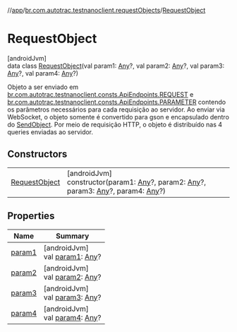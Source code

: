 //[app](../../../index.md)/[br.com.autotrac.testnanoclient.requestObjects](../index.md)/[RequestObject](index.md)

# RequestObject

[androidJvm]\
data class [RequestObject](index.md)(val param1: [Any](https://kotlinlang.org/api/latest/jvm/stdlib/kotlin/-any/index.html)?, val param2: [Any](https://kotlinlang.org/api/latest/jvm/stdlib/kotlin/-any/index.html)?, val param3: [Any](https://kotlinlang.org/api/latest/jvm/stdlib/kotlin/-any/index.html)?, val param4: [Any](https://kotlinlang.org/api/latest/jvm/stdlib/kotlin/-any/index.html)?)

Objeto a ser enviado em [br.com.autotrac.testnanoclient.consts.ApiEndpoints.REQUEST](../../br.com.autotrac.testnanoclient.consts/-api-endpoints/-companion/-r-e-q-u-e-s-t.md) e [br.com.autotrac.testnanoclient.consts.ApiEndpoints.PARAMETER](../../br.com.autotrac.testnanoclient.consts/-api-endpoints/-companion/-p-a-r-a-m-e-t-e-r.md) contendo os parâmetros necessários para cada requisição ao servidor. Ao enviar via WebSocket, o objeto somente é convertido para gson e encapsulado dentro do [SendObject](../-send-object/index.md). Por meio de requisição HTTP, o objeto é distribuído nas 4 queries enviadas ao servidor.

## Constructors

| | |
|---|---|
| [RequestObject](-request-object.md) | [androidJvm]<br>constructor(param1: [Any](https://kotlinlang.org/api/latest/jvm/stdlib/kotlin/-any/index.html)?, param2: [Any](https://kotlinlang.org/api/latest/jvm/stdlib/kotlin/-any/index.html)?, param3: [Any](https://kotlinlang.org/api/latest/jvm/stdlib/kotlin/-any/index.html)?, param4: [Any](https://kotlinlang.org/api/latest/jvm/stdlib/kotlin/-any/index.html)?) |

## Properties

| Name | Summary |
|---|---|
| [param1](param1.md) | [androidJvm]<br>val [param1](param1.md): [Any](https://kotlinlang.org/api/latest/jvm/stdlib/kotlin/-any/index.html)? |
| [param2](param2.md) | [androidJvm]<br>val [param2](param2.md): [Any](https://kotlinlang.org/api/latest/jvm/stdlib/kotlin/-any/index.html)? |
| [param3](param3.md) | [androidJvm]<br>val [param3](param3.md): [Any](https://kotlinlang.org/api/latest/jvm/stdlib/kotlin/-any/index.html)? |
| [param4](param4.md) | [androidJvm]<br>val [param4](param4.md): [Any](https://kotlinlang.org/api/latest/jvm/stdlib/kotlin/-any/index.html)? |
